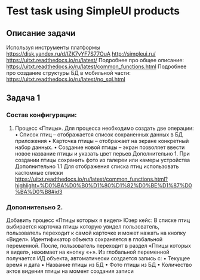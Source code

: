 # Test task using SimpleUI products

## Описание задачи
Используя инструменты платформы https://disk.yandex.ru/d/IZK7yYF7S77OuA 
http://simpleui.ru/ 
https://uitxt.readthedocs.io/ru/latest/ 
Подробнее про общее описание: https://uitxt.readthedocs.io/ru/latest/common_functions.html 
Подробнее про создание структуры БД в мобильной части: https://uitxt.readthedocs.io/ru/latest/no_sql.html 

## Задача 1
### Состав конфигурации: 
1.	Процесс «Птицы». 
Для процесса необходимо создать две операции: 
•	Список птиц – отображается список сохраненных данных в БД приложения
•	Карточка птицы – отображает на экране конкретный набор данных. 
•	Создание новой птицы – экран позволяет ввести новое название птицы и указать цвет перьев
Дополнительно 1. 
При создании птицы сохранить фото из галереи или камеры устройства
Дополнительно 1.1 Для отображения списка птиц использовать кастомные списки
https://uitxt.readthedocs.io/ru/latest/common_functions.html?highlight=%D0%BA%D0%B0%D1%80%D1%82%D0%BE%D1%87%D0%BA%D0%B8#id3 

### Дополнительно 2. 
Добавить процесс «Птицы которых я видел»
Юзер кейс: В списке птиц выбирается карточка птицы которую увидел пользователь, пользователь переходит к самой карточке и может нажать на кнопку «Видел». Идентификатор объекта сохраняется в глобальной переменной. 
После, пользователь переходит в раздел «Птицы которых я видел», нажимает на кнопку «+». Из глобальной переменной получается ИД объекта, автоматически создается запись с: 
•	Текущее время и дата
•	Название птицы из БД
•	Фото птицы из БД
•	Количество актов видения птицы на момент создания записи
